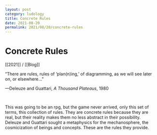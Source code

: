 ```yaml
---
layout: post
category: ludology
title: Concrete Rules
date: 2021-08-20
permalink: 2021/08/20/concrete-rules
---
```


# Concrete Rules

[[2021]] / [[Blog]]

“There are rules, rules of ‘plan(n)ing,’ of diagramming, as we will see later on, or elsewhere…”

—Deleuze and Guattari, *A Thousand Plateaus*, 1980

<br>

This was going to be an rpg, but the game never arrived, only this set of terms, this collection of rules. They are concrete rules because they are real, but their reality makes them no less abstract in their possibility. Deleuze and Guattari sought a metaphysics for the mechanosphere, the cosmicization of beings and concepts. These are the rules they provide.